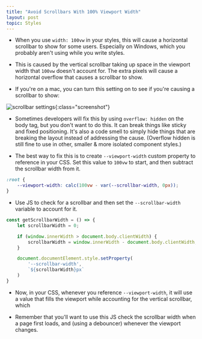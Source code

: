 ```yaml
---
title: "Avoid Scrollbars With 100% Viewport Width"
layout: post
topic: Styles
---
```


- When you use `width: 100vw` in your styles, this will cause a horizontal scrollbar to show for some users. Especially on Windows, which you probably aren't using while you write styles.

- This is caused by the vertical scrollbar taking up space in the viewport width that `100vw` doesn't account for. The extra pixels will cause a horizontal overflow that causes a scrollbar to show.

- If you're on a mac, you can turn this setting on to see if you're causing a scrollbar to show:

![scrollbar settings](/assets/images/scrollbar-settings.png){:class="screenshot"}

- Sometimes developers will fix this by using `overflow: hidden` on the body tag, but you don't want to do this. It can break things like sticky and fixed positioning. It's also a code smell to simply hide things that are breaking the layout instead of addressing the cause. (Overflow hidden is still fine to use in other, smaller & more isolated component styles.)

- The best way to fix this is to create `--viewport-width` custom property to reference in your CSS. Set this value to `100vw` to start, and then subtract the scrollbar width from it.

```css
:root {
	--viewport-width: calc(100vw - var(--scrollbar-width, 0px));
}
```

- Use JS to check for a scrollbar and then set the `--scrollbar-width` variable to account for it.

```js
const getScrollbarWidth = () => {
	let scrollbarWidth = 0;

	if (window.innerWidth > document.body.clientWidth) {
		scrollbarWidth = window.innerWidth - document.body.clientWidth;
	}

	document.documentElement.style.setProperty(
		'--scrollbar-width',
		`${scrollbarWidth}px`
	)
}
```

- Now, in your CSS, whenever you reference `--viewport-width`, it will use a value that fills the viewport while accounting for the vertical scrollbar, which

- Remember that you'll want to use this JS check the scrollbar width when a page first loads, and (using a debouncer) whenever the viewport changes.
